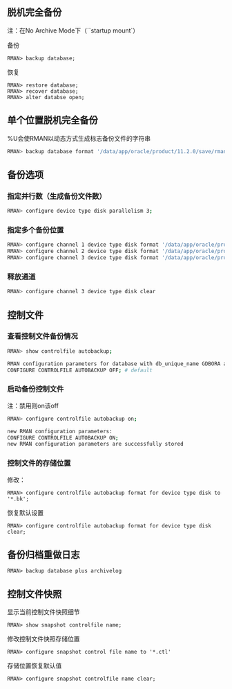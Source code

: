 ## 脱机完全备份

注：在No Archive Mode下（``startup mount`）

备份

```
RMAN> backup database;
```

恢复

```
RMAN> restore database;
RMAN> recover database;
RMAN> alter databse open;
```

## 单个位置脱机完全备份

%U会使RMAN以动态方式生成标志备份文件的字符串

```bash
RMAN> backup database format '/data/app/oracle/product/11.2.0/save/rman_%U.bkp';
```

## 备份选项

### 指定并行数（生成备份文件数）

```bash
RMAN> configure device type disk parallelism 3;
```

### 指定多个备份位置

```bash
RMAN> configure channel 1 device type disk format '/data/app/oracle/product/11.2.0/save/rman_%U.bkp';
RMAN> configure channel 2 device type disk format '/data/app/oracle/product/11.2.0/save2/rman_%U.bkp';
RMAN> configure channel 3 device type disk format '/data/app/oracle/product/11.2.0/save3/rman_%U.bkp';
```

### 释放通道

```bash
RMAN> configure channel 3 device type disk clear
```

## 控制文件

### 查看控制文件备份情况

```bash
RMAN> show controlfile autobackup;

RMAN configuration parameters for database with db_unique_name GDBORA are:
CONFIGURE CONTROLFILE AUTOBACKUP OFF; # default
```

### 启动备份控制文件

注：禁用则on该off

```bash
RMAN> configure controlfile autobackup on; 

new RMAN configuration parameters:
CONFIGURE CONTROLFILE AUTOBACKUP ON;
new RMAN configuration parameters are successfully stored
```

### 控制文件的存储位置

修改：

```
RMAN> configure controlfile autobackup format for device type disk to '*.bk';
```

恢复默认设置

```
RMAN> configure controlfile autobackup format for device type disk clear;
```

## 备份归档重做日志

```
RMAN> backup database plus archivelog
```

## 控制文件快照

显示当前控制文件快照细节

```
RMAN> show snapshot controlfile name;
```

修改控制文件快照存储位置

```
RMAN> configure snapshot control file name to '*.ctl'
```

存储位置恢复默认值

```
RMAN> configure snapshot controlfile name clear;
```

